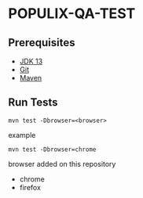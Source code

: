 # POPULIX-QA-TEST

## Prerequisites

* [JDK 13](https://jdk.java.net/13/)
* [Git](https://git-scm.com/downloads)
* [Maven](https://maven.apache.org/download.cgi)

## Run Tests

    mvn test -Dbrowser=<browser>

example

    mvn test -Dbrowser=chrome

browser added on this repository
* chrome
* firefox